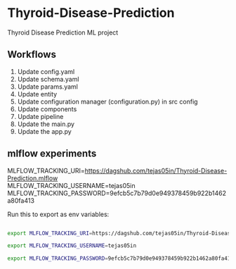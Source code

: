 # Thyroid-Disease-Prediction
Thyroid Disease Prediction ML project

## Workflows

1. Update config.yaml
2. Update schema.yaml
3. Update params.yaml
4. Update entity
5. Update configuration manager (configuration.py) in src config
6. Update components
7. Update pipeline
8. Update the main.py
9. Update the app.py

## mlflow experiments


MLFLOW_TRACKING_URI=https://dagshub.com/tejas05in/Thyroid-Disease-Prediction.mlflow \
MLFLOW_TRACKING_USERNAME=tejas05in \
MLFLOW_TRACKING_PASSWORD=9efcb5c7b79d0e949378459b922b1462a80fa413 


Run this to export as env variables:

```bash

export MLFLOW_TRACKING_URI=https://dagshub.com/tejas05in/Thyroid-Disease-Prediction.mlflow

export MLFLOW_TRACKING_USERNAME=tejas05in 

export MLFLOW_TRACKING_PASSWORD=9efcb5c7b79d0e949378459b922b1462a80fa413

```